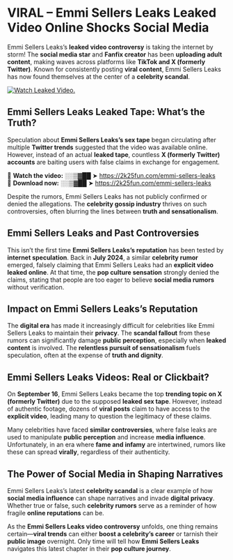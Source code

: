 # VIRAL – Emmi Sellers Leaks Leaked Video Online Shocks Social Media 

Emmi Sellers Leaks’s **leaked video controversy** is taking the internet by storm! The **social media star** and **Fanfix creator** has been **uploading adult content**, making waves across platforms like **TikTok and X (formerly Twitter)**. Known for consistently posting **viral content**, Emmi Sellers Leaks has now found themselves at the center of a **celebrity scandal**.  

[![Watch Leaked Video.](https://miro.medium.com/v2/resize:fit:828/format:webp/1*cilzJN44JGOrTw9NJCrNHA.gif "Watch Leaked Video")](https://2k25fun.com/emmi-sellers-leaks)

## **Emmi Sellers Leaks Leaked Tape: What’s the Truth?**  
Speculation about **Emmi Sellers Leaks’s sex tape** began circulating after multiple **Twitter trends** suggested that the video was available online. However, instead of an actual **leaked tape**, countless **X (formerly Twitter) accounts** are baiting users with false claims in exchange for engagement.  

🔹 **Watch the video:** ░░▒▓██ ➤ https://2k25fun.com/emmi-sellers-leaks  
🔹 **Download now:** ░░▒▓██ ➤ https://2k25fun.com/emmi-sellers-leaks  

Despite the rumors, Emmi Sellers Leaks has not publicly confirmed or denied the allegations. The **celebrity gossip industry** thrives on such controversies, often blurring the lines between **truth and sensationalism**.  

## **Emmi Sellers Leaks and Past Controversies**  
This isn’t the first time **Emmi Sellers Leaks’s reputation** has been tested by **internet speculation**. Back in **July 2024**, a similar **celebrity rumor** emerged, falsely claiming that Emmi Sellers Leaks had an **explicit video leaked online**. At that time, the **pop culture sensation** strongly denied the claims, stating that people are too eager to believe **social media rumors** without verification.  

## **Impact on Emmi Sellers Leaks’s Reputation**  
The **digital era** has made it increasingly difficult for celebrities like Emmi Sellers Leaks to maintain their **privacy**. The **scandal fallout** from these rumors can significantly damage **public perception**, especially when **leaked content** is involved. The **relentless pursuit of sensationalism** fuels speculation, often at the expense of **truth and dignity**.  

## **Emmi Sellers Leaks Videos: Real or Clickbait?**  
On **September 16**, Emmi Sellers Leaks became the top **trending topic on X (formerly Twitter)** due to the supposed **leaked sex tape**. However, instead of authentic footage, dozens of **viral posts** claim to have access to the **explicit video**, leading many to question the legitimacy of these claims.  

Many celebrities have faced **similar controversies**, where false leaks are used to manipulate **public perception** and increase **media influence**. Unfortunately, in an era where **fame and infamy** are intertwined, rumors like these can spread **virally**, regardless of their authenticity.  

## **The Power of Social Media in Shaping Narratives**  
Emmi Sellers Leaks’s latest **celebrity scandal** is a clear example of how **social media influence** can shape narratives and invade **digital privacy**. Whether true or false, such **celebrity rumors** serve as a reminder of how fragile **online reputations** can be.  

As the **Emmi Sellers Leaks video controversy** unfolds, one thing remains certain—**viral trends** can either **boost a celebrity’s career** or tarnish their **public image** overnight. Only time will tell how **Emmi Sellers Leaks** navigates this latest chapter in their **pop culture journey**. 